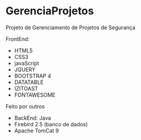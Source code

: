 # GerenciaProjetos
Projeto de Gerenciamento de Projetos de Segurança


FrontEnd:
- HTML5
- CSS3
- javaScript
- JQUERY
- BOOTSTRAP 4
- DATATABLE
- IZITOAST
- FONTAWESOME


Feito por outros
- BackEnd: Java
- Firebird 2.5 (banco de dados)
- Apache TomCat 9
